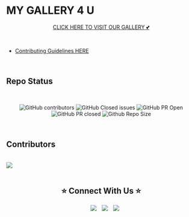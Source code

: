 # MY GALLERY 4 U

<div align="center">

[CLICK HERE TO VISIT OUR GALLERY 💕](https://avinash201199.github.io/My-Gallery-4u/) </div>

<br>

- [Contributing Guidelines HERE](https://github.com/avinash201199/My-Gallery-4u/blob/master/Guidelines.md)
<br>

## Repo Status 

<br>

<div align="center">

![GitHub contributors](https://img.shields.io/github/contributors/avinash201199/My-Gallery-4u?style=for-the-badge&color=blue)
![GitHub Closed issues](https://img.shields.io/github/issues-closed-raw/avinash201199/My-Gallery-4u?style=for-the-badge&color=brightgreen)
![GitHub PR Open](https://img.shields.io/github/issues-pr/avinash201199/My-Gallery-4u?style=for-the-badge&color=aqua)
![GitHub PR closed](https://img.shields.io/github/issues-pr-closed-raw/avinash201199/My-Gallery-4u?style=for-the-badge&color=blue)
![Github Repo Size](https://img.shields.io/github/repo-size/avinash201199/My-Gallery-4u?style=for-the-badge&color=aqua)


</div>
<br>

## Contributors

<br>

<a href="https://github.com/avinash201199/My-Gallery-4u/graphs/contributors">
  <img src="https://contrib.rocks/image?repo=avinash201199/My-Gallery-4u" />
</a>
<br>
<br>

<div align="center"> <h2> ⭐ Connect With Us ⭐</h2></div>

<div align="center"  class="icons-social" style="margin-left: 10px;">
        <a style="margin-left: 10px;"  target="_blank" href="https://www.linkedin.com/in/avinash-singh-071b79175/">
			<img src="https://img.icons8.com/doodle/40/000000/linkedin--v2.png"></a>
        <a style="margin-left: 10px;" target="_blank" href="https://github.com/avinash201199">
		<img src="https://img.icons8.com/doodle/40/000000/github--v1.png"></a>
        <a style="margin-left: 10px;" target="_blank" href="https://www.instagram.com/my_gallery_4u/">
			<img src="https://img.icons8.com/doodle/40/000000/instagram-new--v2.png"></a>
      </div>


